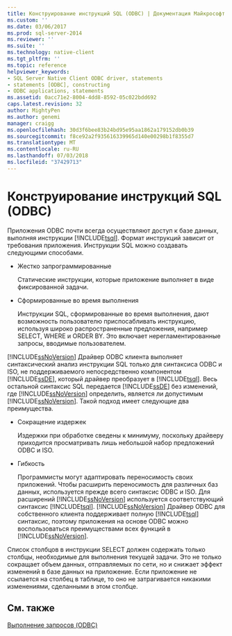 ```yaml
---
title: Конструирование инструкций SQL (ODBC) | Документация Майкрософт
ms.custom: ''
ms.date: 03/06/2017
ms.prod: sql-server-2014
ms.reviewer: ''
ms.suite: ''
ms.technology: native-client
ms.tgt_pltfrm: ''
ms.topic: reference
helpviewer_keywords:
- SQL Server Native Client ODBC driver, statements
- statements [ODBC], constructing
- ODBC applications, statements
ms.assetid: 0acc71e2-8004-4dd8-8592-05c022bdd692
caps.latest.revision: 32
author: MightyPen
ms.author: genemi
manager: craigg
ms.openlocfilehash: 30d3f6bee83b24bd95e95aa1862a179152db0b39
ms.sourcegitcommit: f8ce92a2f935616339965d140e00298b1f8355d7
ms.translationtype: MT
ms.contentlocale: ru-RU
ms.lasthandoff: 07/03/2018
ms.locfileid: "37429713"
---
```

# <a name="constructing-an-sql-statement-odbc"></a>Конструирование инструкций SQL (ODBC)
  Приложения ODBC почти всегда осуществляют доступ к базе данных, выполняя инструкции [!INCLUDE[tsql](../../includes/tsql-md.md)]. Формат инструкций зависит от требования приложения. Инструкции SQL можно создавать следующими способами.  
  
-   Жестко запрограммированные  
  
     Статические инструкции, которые приложение выполняет в виде фиксированной задачи.  
  
-   Сформированные во время выполнения  
  
     Инструкции SQL, сформированные во время выполнения, дают возможность пользователю приспосабливать инструкцию, используя широко распространенные предложения, например SELECT, WHERE и ORDER BY. Это включает нерегламентированные запросы, вводимые пользователем.  
  
 [!INCLUDE[ssNoVersion](../../includes/ssnoversion-md.md)] Драйвер ODBC клиента выполняет синтаксический анализ инструкции SQL только для синтаксиса ODBC и ISO, не поддерживаемого непосредственно компонентом [!INCLUDE[ssDE](../../includes/ssde-md.md)], который драйвер преобразует в [!INCLUDE[tsql](../../includes/tsql-md.md)]. Весь остальной синтаксис SQL передается [!INCLUDE[ssDE](../../includes/ssde-md.md)] без изменений, где [!INCLUDE[ssNoVersion](../../includes/ssnoversion-md.md)] определить, является ли допустимым [!INCLUDE[ssNoVersion](../../includes/ssnoversion-md.md)]. Такой подход имеет следующие два преимущества.  
  
-   Сокращение издержек  
  
     Издержки при обработке сведены к минимуму, поскольку драйверу приходится просматривать лишь небольшой набор предложений ODBC и ISO.  
  
-   Гибкость  
  
     Программисты могут адаптировать переносимость своих приложений. Чтобы расширить переносимость для различных баз данных, используется прежде всего синтаксис ODBC и ISO. Для расширений [!INCLUDE[ssNoVersion](../../includes/ssnoversion-md.md)] используется соответствующий синтаксис [!INCLUDE[tsql](../../includes/tsql-md.md)]. [!INCLUDE[ssNoVersion](../../includes/ssnoversion-md.md)] Драйвер ODBC для собственного клиента поддерживает полную [!INCLUDE[tsql](../../includes/tsql-md.md)] синтаксис, поэтому приложения на основе ODBC можно воспользоваться преимуществами всех функций в [!INCLUDE[ssNoVersion](../../includes/ssnoversion-md.md)].  
  
 Список столбцов в инструкции SELECT должен содержать только столбцы, необходимые для выполнения текущей задачи. Это не только сокращает объем данных, отправляемых по сети, но и снижает эффект изменений в базе данных на приложение. Если приложение не ссылается на столбец в таблице, то оно не затрагивается никакими изменениями, сделанными в этом столбце.  
  
## <a name="see-also"></a>См. также  
 [Выполнение запросов &#40;ODBC&#41;](executing-queries-odbc.md)  
  
  
